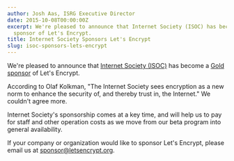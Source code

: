 ```yaml
---
author: Josh Aas, ISRG Executive Director
date: 2015-10-08T00:00:00Z
excerpt: We're pleased to announce that Internet Society (ISOC) has become a Gold
  sponsor of Let's Encrypt.
title: Internet Society Sponsors Let's Encrypt
slug: isoc-sponsors-lets-encrypt
---
```


We're pleased to announce that [Internet Society (ISOC)](https://www.internetsociety.org/) has become a [Gold sponsor](/sponsors/) of Let's Encrypt.

According to Olaf Kolkman, "The Internet Society sees encryption as a new norm to enhance the security of, and thereby trust in, the Internet." We couldn't agree more.

Internet Society's sponsorship comes at a key time, and will help us to pay for staff and other operation costs as we move from our beta program into general availability.

If your company or organization would like to sponsor Let's Encrypt, please email us at [sponsor@letsencrypt.org](mailto:sponsor@letsencrypt.org).
